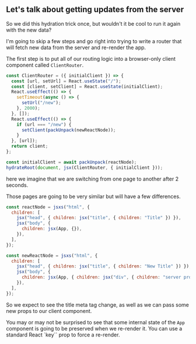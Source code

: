 ## Let's talk about getting updates from the server

So we did this hydration trick once, but wouldn't it be cool to run it again with the new data?

I'm going to skip a few steps and go right into trying to write a router that will fetch new data from the server and re-render the app.

<!-- 2023-08-rscs/demos/simple/09_update.html -->

The first step is to put all of our routing logic into a browser-only client component called `ClientRouter`.

```jsx
const ClientRouter = ({ initialClient }) => {
  const [url, setUrl] = React.useState("/");
  const [client, setClient] = React.useState(initialClient);
  React.useEffect(() => {
    setTimeout(async () => {
      setUrl("/new");
    }, 2000);
  }, []);
  React.useEffect(() => {
    if (url === "/new") {
      setClient(packUnpack(newReactNode));
    }
  }, [url]);
  return client;
};

const initialClient = await packUnpack(reactNode);
hydrateRoot(document, jsx(ClientRouter, { initialClient }));
```

here we imagine that we are switching from one page to another after 2 seconds.

Those pages are going to be very similar but will have a few differences.

```jsx
const reactNode = jsxs("html", {
  children: [
    jsx("head", { children: jsx("title", { children: "Title" }) }),
    jsx("body", {
      children: jsx(App, {}),
    }),
  ],
});

const newReactNode = jsxs("html", {
  children: [
    jsx("head", { children: jsx("title", { children: "New Title" }) }),
    jsx("body", {
      children: jsx(App, { children: jsx("div", { children: "server prop" }) }),
    }),
  ],
});
```

So we expect to see the title meta tag change, as well as we can pass some new props to our client component.

You may or may not be surprised to see that some internal state of the `App` component is going to be preserved when we re-render it. You can use a standard React `key`` prop to force a re-render.

